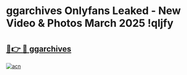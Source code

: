 # ggarchives Onlyfans Leaked - New Video & Photos March 2025 !qljfy

# <h2><a href="https://xl3xe2.iuczelnia.edu.pl?title=ggarchives&ref=qljfy">🔗👉 🔴 ggarchives</a></h2>

[![acn](https://github.com/user-attachments/assets/0f9c940e-d8b0-45ae-aac7-cd30a18b3e1c)](https://xl3xe2.iuczelnia.edu.pl?title=ggarchives&ref=qljfy)

